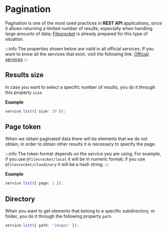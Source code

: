 # Pagination

Pagination is one of the most used practices in **REST API** applications, since it allows returning a limited number of results, especially when handling large amounts of data; [Filesrocket](/introduction/what-is-filesrocket.md) is already prepared for this type of situation.

:::info
The properties shown below are valid in all official services. If you want to know all the services that exist, visit the following link: [Official services](/overview/services#📌-default-services)
:::

## Results size

In case you want to select a specific number of results, you do it through this property `size`.

**Example**

```ts
service.list({ size: 10 });
```

## Page token

When we obtain paginated data there will be elements that we do not obtain, in order to obtain other results it is necessary to specify the page.

:::info
The token format depends on the service you are using. For example, if you use `@filesrocket/local` it will be in numeric format; if you use `@filesrocket/cloudinary` it will be a hash string.
:::

**Example**

```ts
service.list({ page: 1 });
```

## Directory

When you want to get elements that belong to a specific subdirectory, or folder, you do it through the following property `path`

```ts
service.list({ path: "images" });
```
